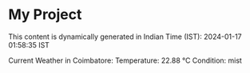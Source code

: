 # My Project

This content is dynamically generated in Indian Time (IST): 2024-01-17 01:58:35 IST


Current Weather in Coimbatore:
Temperature: 22.88 °C
Condition: mist
